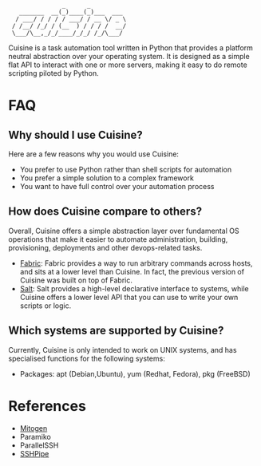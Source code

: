 ```
               _      _
   _______  __(_)____(_)___  ___
  / ___/ / / / / ___/ / __ \/ _ \
 / /__/ /_/ / (__  ) / / / /  __/
 \___/\__,_/_/____/_/_/ /_/\___/

```

Cuisine is a task automation tool written in Python that provides a platform
neutral abstraction over your operating system. It is designed as a simple
flat API to interact with one or more servers, making it easy to do remote
scripting piloted by Python.


# FAQ

## Why should I use Cuisine?

Here are a few reasons why you would use Cuisine:

- You prefer to use Python rather than shell scripts for automation
- You prefer a simple solution to a complex framework
- You want to have full control over your automation process

## How does Cuisine compare to others?

Overall, Cuisine offers a simple abstraction layer over fundamental OS operations that make it easier to automate
administration, building, provisioning, deployments and other devops-related tasks.

- [Fabric](https://www.fabfile.org/): Fabric provides a way to run arbitrary
  commands across hosts, and sits at a lower level than Cuisine. In fact, the
  previous version of Cuisine was built on top of Fabric.
- [Salt](https://docs.saltproject.io/en/latest/): Salt provides a high-level
  declarative interface to systems, while Cuisine offers a lower level API that
  you can use to write your own scripts or logic.

## Which systems are supported by Cuisine?

Currently, Cuisine is only intended to work on UNIX systems, and has specialised functions
for the following systems:

- Packages: apt (Debian,Ubuntu), yum (Redhat, Fedora), pkg (FreeBSD)


# References

- [Mitogen](https://mitogen.networkgenomics.com/)
- Paramiko
- ParallelSSH
- [SSHPipe](https://github.com/Acrisel/sshpipe)

